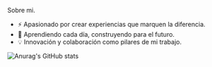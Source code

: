 
Sobre mi.

- ⚡ Apasionado por crear experiencias que marquen la diferencia.
- 🌱 Aprendiendo cada día, construyendo para el futuro.
- 💡 Innovación y colaboración como pilares de mi trabajo.

![Anurag's GitHub stats](https://github-readme-stats.vercel.app/api?username=Moya30&theme=merko&show_icons=true)



